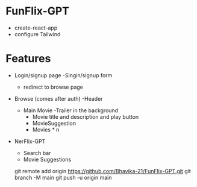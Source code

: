 # FunFlix-GPT
- create-react-app
- configure Tailwind





# Features

- Login/signup page 
   -Singin/signup form
   - redirect to browse page

- Browse (comes after auth)
   -Header
   - Main Movie
     -Trailer in the background
     - Movie title and description and play button
     - MovieSuggestion
     - Movies * n 

- NerFlix-GPT
  - Search bar
  - Movie Suggestions


  git remote add origin https://github.com/Bhavika-21/FunFlix-GPT.git
git branch -M main
git push -u origin main